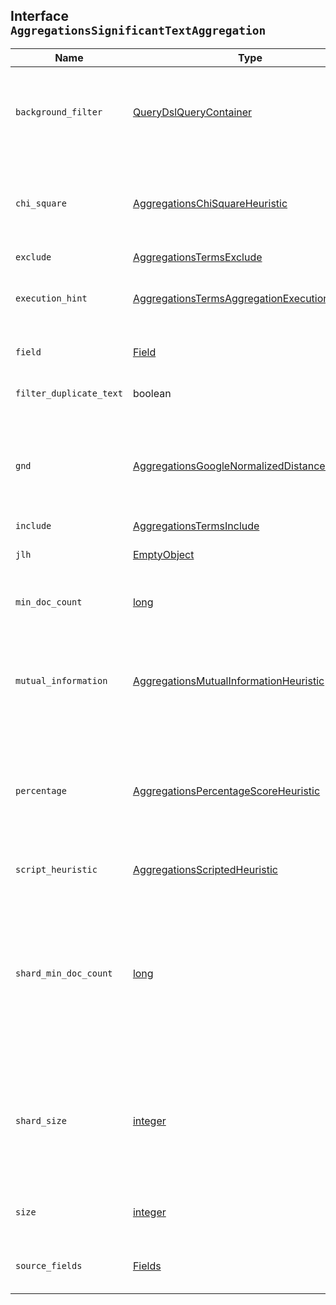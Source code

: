 ## Interface `AggregationsSignificantTextAggregation`

| Name | Type | Description |
| - | - | - |
| `background_filter` | [QueryDslQueryContainer](./QueryDslQueryContainer.md) | A background filter that can be used to focus in on significant terms within a narrower context, instead of the entire index. |
| `chi_square` | [AggregationsChiSquareHeuristic](./AggregationsChiSquareHeuristic.md) | Use Chi square, as described in "Information Retrieval", Manning et al., Chapter 13.5.2, as the significance score. |
| `exclude` | [AggregationsTermsExclude](./AggregationsTermsExclude.md) | Values to exclude. |
| `execution_hint` | [AggregationsTermsAggregationExecutionHint](./AggregationsTermsAggregationExecutionHint.md) | Determines whether the aggregation will use field values directly or global ordinals. |
| `field` | [Field](./Field.md) | The field from which to return significant text. |
| `filter_duplicate_text` | boolean | Whether to out duplicate text to deal with noisy data. |
| `gnd` | [AggregationsGoogleNormalizedDistanceHeuristic](./AggregationsGoogleNormalizedDistanceHeuristic.md) | Use Google normalized distance as described in "The Google Similarity Distance", Cilibrasi and Vitanyi, 2007, as the significance score. |
| `include` | [AggregationsTermsInclude](./AggregationsTermsInclude.md) | Values to include. |
| `jlh` | [EmptyObject](./EmptyObject.md) | Use JLH score as the significance score. |
| `min_doc_count` | [long](./long.md) | Only return values that are found in more than `min_doc_count` hits. |
| `mutual_information` | [AggregationsMutualInformationHeuristic](./AggregationsMutualInformationHeuristic.md) | Use mutual information as described in "Information Retrieval", Manning et al., Chapter 13.5.1, as the significance score. |
| `percentage` | [AggregationsPercentageScoreHeuristic](./AggregationsPercentageScoreHeuristic.md) | A simple calculation of the number of documents in the foreground sample with a term divided by the number of documents in the background with the term. |
| `script_heuristic` | [AggregationsScriptedHeuristic](./AggregationsScriptedHeuristic.md) | Customized score, implemented via a script. |
| `shard_min_doc_count` | [long](./long.md) | Regulates the certainty a shard has if the values should actually be added to the candidate list or not with respect to the min_doc_count. Values will only be considered if their local shard frequency within the set is higher than the `shard_min_doc_count`. |
| `shard_size` | [integer](./integer.md) | The number of candidate terms produced by each shard. By default, `shard_size` will be automatically estimated based on the number of shards and the `size` parameter. |
| `size` | [integer](./integer.md) | The number of buckets returned out of the overall terms list. |
| `source_fields` | [Fields](./Fields.md) | Overrides the JSON `_source` fields from which text will be analyzed. |
